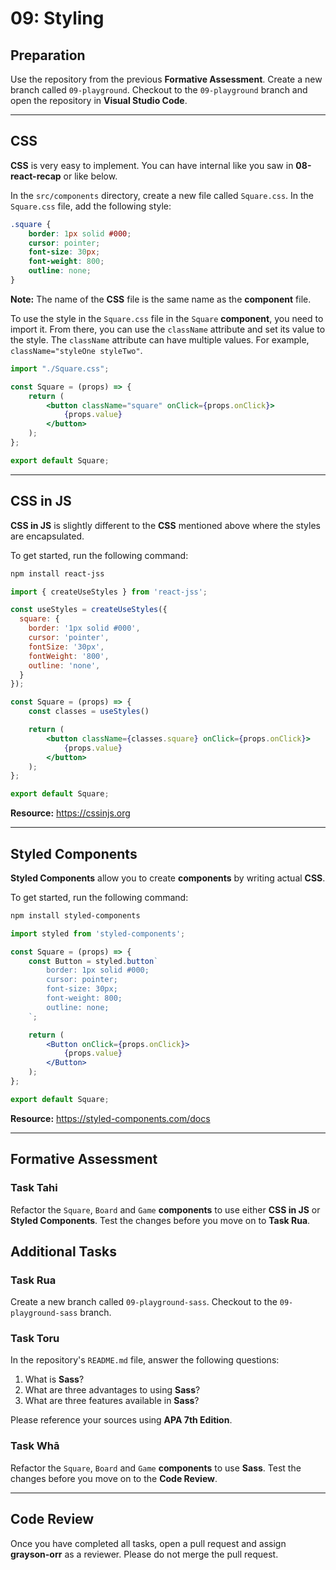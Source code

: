 # 09: Styling

## Preparation

Use the repository from the previous **Formative Assessment**. Create a new branch called `09-playground`. Checkout to the `09-playground` branch and open the repository in **Visual Studio Code**.

---

## CSS

**CSS** is very easy to implement. You can have internal like you saw in **08-react-recap** or like below. 

In the `src/components` directory, create a new file called `Square.css`. In the `Square.css` file, add the following style:

```css
.square {
    border: 1px solid #000;
    cursor: pointer;
    font-size: 30px;
    font-weight: 800;
    outline: none;
}
```

**Note:** The name of the **CSS** file is the same name as the **component** file.

To use the style in the `Square.css` file in the `Square` **component**, you need to import it. From there, you can use the `className` attribute and set its value to the style. The `className` attribute can have multiple values. For example, `className="styleOne styleTwo"`.

```jsx
import "./Square.css";

const Square = (props) => {
    return (
        <button className="square" onClick={props.onClick}>
            {props.value}
        </button>
    );
};

export default Square;
```

---

## CSS in JS

**CSS in JS** is slightly different to the **CSS** mentioned above where the styles are encapsulated. 

To get started, run the following command:

```bash
npm install react-jss
```

```jsx
import { createUseStyles } from 'react-jss';

const useStyles = createUseStyles({
  square: {
    border: '1px solid #000',
    cursor: 'pointer',
    fontSize: '30px',
    fontWeight: '800',
    outline: 'none',
  }
});

const Square = (props) => {
    const classes = useStyles()

    return (
        <button className={classes.square} onClick={props.onClick}>
            {props.value}
        </button>
    );
};

export default Square;
```

**Resource:** <https://cssinjs.org>

---

## Styled Components

**Styled Components** allow you to create **components** by writing actual **CSS**.

To get started, run the following command:

```bash 
npm install styled-components
```

```jsx
import styled from 'styled-components';

const Square = (props) => {
    const Button = styled.button`
        border: 1px solid #000;
        cursor: pointer;
        font-size: 30px;
        font-weight: 800;
        outline: none;
    `;

    return (
        <Button onClick={props.onClick}>
            {props.value}
        </Button>
    );
};

export default Square;
```

**Resource:** <https://styled-components.com/docs>

---

## Formative Assessment

### Task Tahi

Refactor the `Square`, `Board` and `Game` **components** to use either **CSS in JS** or **Styled Components**. Test the changes before you move on to **Task Rua**.

## Additional Tasks

### Task Rua

Create a new branch called `09-playground-sass`. Checkout to the `09-playground-sass` branch.

### Task Toru

In the repository's `README.md` file, answer the following questions:

1. What is **Sass**?
2. What are three advantages to using **Sass**?
3. What are three features available in **Sass**?

Please reference your sources using **APA 7th Edition**.

### Task Whā

Refactor the `Square`, `Board` and `Game` **components** to use **Sass**. Test the changes before you move on to the **Code Review**.

---

## Code Review

Once you have completed all tasks, open a pull request and assign **grayson-orr** as a reviewer. Please do not merge the pull request.
